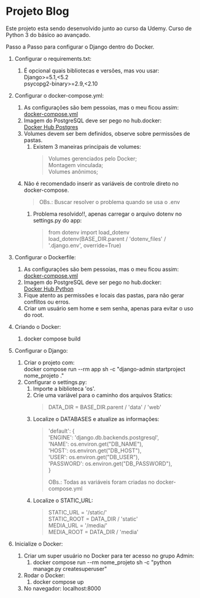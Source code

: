 # Projeto Blog

Este projeto esta sendo desenvolvido junto ao curso da Udemy.
Curso de Python 3 do básico ao avançado.

Passo a Passo para configurar o Django dentro do Docker.

1. Configurar o requirements.txt:
    1. É opcional quais bibliotecas e versões, mas vou usar:  
        Django>=5.1,<5.2  
        psycopg2-binary>=2.9,<2.10  

2. Configurar o docker-compose.yml:
    1. As configurações são bem pessoias, mas o meu ficou assim:
       [docker-compose.yml](https://github.com/TioZiio/Django-Blog/blob/main/docker-compose.yml)
    2. Imagem do PostgreSQL deve ser pego no hub.docker:  
            [Docker Hub Postgres](https://hub.docker.com/_/postgres)
    3. Volumes devem ser bem definidos, observe sobre permissões de pastas.  
        1. Existem 3 maneiras principais de volumes:  
            > Volumes gerenciados pelo Docker;  
            > Montagem vinculada;  
            > Volumes anônimos;  
    4. Não é recomendado inserir as variáveis de controle direto no docker-compose.  
        > OBs.: Buscar resolver o problema quando se usa o .env
        1. Problema resolvido!!, apenas carregar o arquivo dotenv no settings.py do app:
            > from dotenv import load_dotenv  
            > load_dotenv(BASE_DIR.parent / 'dotenv_files' / '.django.env', override=True)  

3. Configurar o Dockerfile: 
    1. As configurações são bem pessoias, mas o meu ficou assim:
       [docker-compose.yml](https://github.com/TioZiio/Django-Blog/blob/main/Dockerfile)
    2. Imagem do PostgreSQL deve ser pego no hub.docker:  
            [Docker Hub Python](https://hub.docker.com/_/python)
    3. Fique atento as permissões e locais das pastas, para não gerar conflitos ou erros.  
    4. Criar um usuário sem home e sem senha, apenas para evitar o uso do root.  

4. Criando o Docker:  
    1. docker compose build  

5. Configurar o Django:
    1. Criar o projeto com:  
        docker compose run --rm app sh -c "django-admin startproject nome_projeto ."
    2. Configurar o settings.py:  
        1. Importe a biblioteca 'os'.  
        2. Crie uma variável para o caminho dos arquivos Statics:
            > DATA_DIR = BASE_DIR.parent / 'data' / 'web'  
        3. Localize o DATABASES e atualize as informações:  
            > 'default': {  
            >     'ENGINE': 'django.db.backends.postgresql',  
            >     'NAME': os.environ.get("DB_NAME"),  
            >     'HOST': os.environ.get("DB_HOST"),  
            >     'USER': os.environ.get("DB_USER"),  
            >     'PASSWORD': os.environ.get("DB_PASSWORD"),  
            > }
            >  
            > OBs.: Todas as variáveis foram criadas no docker-compose.yml  
        5. Localize o STATIC_URL:  
            > STATIC_URL = '/static/'  
            > STATIC_ROOT = DATA_DIR / 'static'  
            > MEDIA_URL = '/media/'  
            > MEDIA_ROOT = DATA_DIR / 'media'  

6. Inicialize o Docker:  
    1. Criar um super usuário no Docker para ter acesso no grupo Admin:  
        1. docker compose run --rm nome_projeto sh -c "python manage.py createsuperuser"  
    2. Rodar o Docker:
        1. docker compose up  
    3. No navegador: localhost:8000
